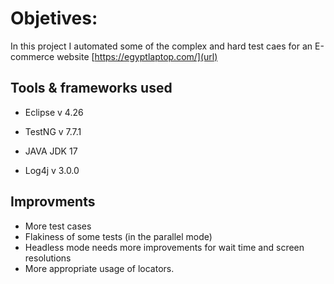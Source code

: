 # Objetives:

In this project I automated some of the complex and hard test caes for an E-commerce website  [https://egyptlaptop.com/](url)

## Tools & frameworks used 

- Eclipse v 4.26

- TestNG  v 7.7.1 

- JAVA   JDK 17

- Log4j  v 3.0.0

## Improvments

- More test cases
- Flakiness of some tests (in the parallel mode)
- Headless mode needs more improvements for wait time and screen resolutions
- More appropriate usage of locators.
